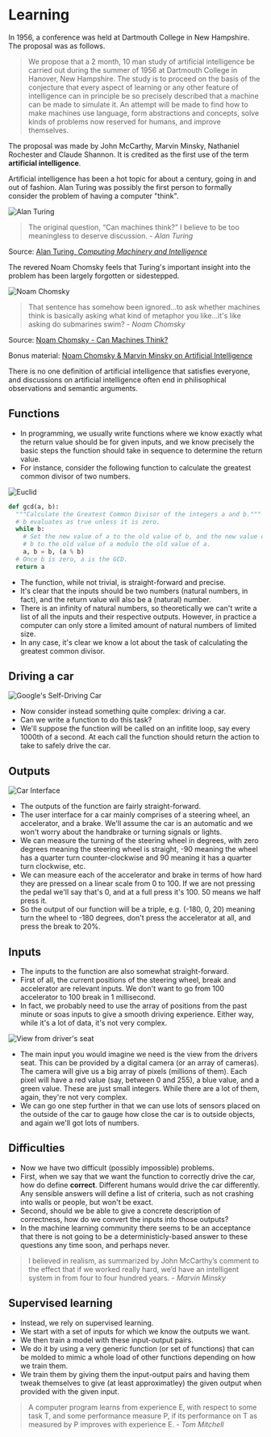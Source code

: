 # Learning
In 1956, a conference was held at Dartmouth College in New Hampshire.
The proposal was as follows.

> We propose that a 2 month, 10 man study of artificial intelligence be carried out during the summer of 1956 at Dartmouth College in Hanover, New Hampshire. The study is to proceed on the basis of the conjecture that every aspect of learning or any other feature of intelligence can in principle be so precisely described that a machine can be made to simulate it. An attempt will be made to find how to make machines use language, form abstractions and concepts, solve kinds of problems now reserved for humans, and improve themselves.

The proposal was made by John McCarthy, Marvin Minsky, Nathaniel Rochester and Claude Shannon.
It is credited as the first use of the term **artificial intelligence**.

Artificial intelligence has been a hot topic for about a century, going in and out of fashion.
Alan Turing was possibly the first person to formally consider the problem of having a computer "think".

![Alan Turing](../images/alan-turing.jpg)
> The original question, “Can machines think?” I believe to be too meaningless to deserve discussion. - *Alan Turing*

Source: [Alan Turing, *Computing Machinery and Intelligence*](../literature/turing-computing-machinery-intelligence.pdf)

The revered Noam Chomsky feels that Turing's important insight into the problem has been largely forgotten or sidestepped.


![Noam Chomsky](../images/noam-chomsky.jpg)
> That sentence has somehow been ignored...to ask whether machines think is basically asking what kind of metaphor you like...it's like asking do submarines swim? - *Noam Chomsky*

Source: [Noam Chomsky - Can Machines Think?](https://www.youtube.com/watch?v=Ex9GbzX6tMo)

Bonus material: [Noam Chomsky & Marvin Minsky on Artificial Intelligence](https://www.youtube.com/watch?v=x878W3E5mAg#t=42m35s)

There is no one definition of artificial intelligence that satisfies everyone, and discussions on artificial intelligence often end in philisophical observations and semantic arguments.



## Functions
- In programming, we usually write functions where we know exactly what the return value should be for given inputs, and we know precisely the basic steps the function should take in sequence to determine the return value.
- For instance, consider the following function to calculate the greatest common divisor of two numbers.

![Euclid](../images/euclid.jpg)

```python
def gcd(a, b):
  """Calculate the Greatest Common Divisor of the integers a and b."""
  # b evaluates as true unless it is zero.
  while b:
    # Set the new value of a to the old value of b, and the new value of
    # b to the old value of a modulo the old value of a.
    a, b = b, (a % b)
  # Once b is zero, a is the GCD.
  return a
```

- The function, while not trivial, is straight-forward and precise.
- It's clear that the inputs should be two numbers (natural numbers, in fact), and the return value will also be a (natural) number.
- There is an infinity of natural numbers, so theoretically we can't write a list of all the inputs and their respective outputs. However, in practice a computer can only store a limited amount of natural numbers of limited size.
- In any case, it's clear we know a lot about the task of calculating the greatest common divisor.


## Driving a car

![Google's Self-Driving Car](../images/self-driving-car.jpg)

- Now consider instead something quite complex: driving a car.
- Can we write a function to do this task?
- We'll suppose the function will be called on an infitite loop, say every 1000th of a second. At each call the function should return the action to take to safely drive the car.

## Outputs

![Car Interface](../images/car-interface.png)

- The outputs of the function are fairly straight-forward.
- The user interface for a car mainly comprises of a steering wheel, an accelerator, and a brake. We'll assume the car is an automatic and we won't worry about the handbrake or turning signals or lights.
- We can measure the turning of the steering wheel in degrees, with zero degrees meaning the steering wheel is straight, -90 meaning the wheel has a quarter turn counter-clockwise and 90 meaning it has a quarter turn clockwise, etc.
- We can measure each of the accelerator and brake in terms of how hard they are pressed on a linear scale from 0 to 100. If we are not pressing the pedal we'll say that's 0, and at a full press it's 100. 50 means we half press it.
- So the output of our function will be a triple, e.g. (-180, 0, 20) meaning turn the wheel to -180 degrees, don't press the accelerator at all, and press the break to 20%.


## Inputs

- The inputs to the function are also somewhat straight-forward.
- First of all, the current positions of the steering wheel, break and accelerator are relevant inputs. We don't want to go from 100 accelerator to 100 break in 1 millisecond.
- In fact, we probably need to use the array of positions from the past minute or soas inputs to give a smooth driving experience. Either way, while it's a lot of data, it's not very complex.


![View from driver's seat](../images/drivers-seat-view.jpg)


- The main input you would imagine we need is the view from the drivers seat. This can be provided by a digital camera (or an array of cameras). The camera will give us a big array of pixels (millions of them). Each pixel will have a red value (say, between 0 and 255), a blue value, and a green value. These are just small integers. While there are a lot of them, again, they're not very complex.
- We can go one step further in that we can use lots of sensors placed on the outside of the car to gauge how close the car is to outside objects, and again we'll got lots of numbers.


## Difficulties
- Now we have two difficult (possibly impossible) problems.
- First, when we say that we want the function to correctly drive the car, how do define **correct**. Different humans would drive the car differently. Any sensible answers will define a list of criteria, such as not crashing into walls or people, but won't be exact.
- Second, should we be able to give a concrete description of correctness, how do we convert the inputs into those outputs?
- In the machine learning community there seems to be an acceptance that there is not going to be a deterministicly-based answer to these questions any time soon, and perhaps never.

> I believed in realism, as summarized by John McCarthy’s comment to the effect that if we worked really hard, we’d have an intelligent system in from four to four hundred years. - *Marvin Minsky*

## Supervised learning
- Instead, we rely on supervised learning.
- We start with a set of inputs for which we know the outputs we want.
- We then train a model with these input-output pairs.
- We do it by using a very generic function (or set of functions) that can be molded to mimic a whole load of other functions depending on how we train them.
- We train them by giving them the input-output pairs and having them tweak themselves to give (at least approximatley) the given output when provided with the given input.

> A computer program learns from experience E, with respect to some task T, and some performance measure P, if its performance on T as measured by P improves with experience E. - *Tom Mitchell*